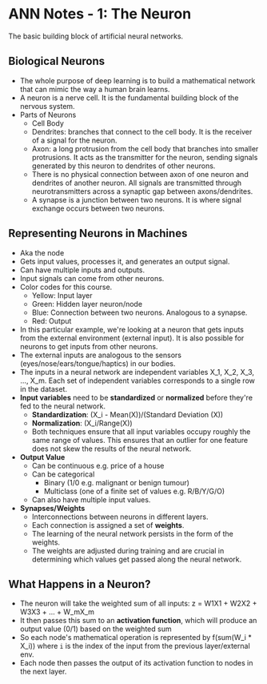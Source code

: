 # ANN Notes - 1: The Neuron
The basic building block of artificial neural networks.

## Biological Neurons
- The whole purpose of deep learning is to build a mathematical network that can mimic the way a human brain learns.
- A neuron is a nerve cell. It is the fundamental building block of the nervous system.
- Parts of Neurons
	- Cell Body
	- Dendrites: branches that connect to the cell body. It is the receiver of a signal for the neuron.
	- Axon: a long protrusion from the cell body that branches into smaller protrusions. It acts as the transmitter for the neuron, sending signals generated by this neuron to dendrites of other neurons.
	- There is no physical connection between axon of one neuron and dendrites of another neuron. All signals are transmitted through neurotransmitters across a synaptic gap between axons/dendrites.
	- A synapse is a junction between two neurons. It is where signal exchange occurs between two neurons.

## Representing Neurons in Machines
- Aka the node
- Gets input values, processes it, and generates an output signal.
- Can have multiple inputs and outputs.
- Input signals can come from other neurons.
- Color codes for this course.
	- Yellow: Input layer
	- Green: Hidden layer neuron/node
	- Blue: Connection between two neurons. Analogous to a synapse.
	- Red: Output
- In this particular example, we're looking at a neuron that gets inputs from the external environment (external input). It is also possible for neurons to get inputs from other neurons.
- The external inputs are analogous to the sensors (eyes/nose/ears/tongue/haptics) in our bodies. 
- The inputs in a neural network are independent variables X_1, X_2, X_3, ..., X_m. Each set of independent variables corresponds to a single row in the dataset.
- **Input variables** need to be **standardized** or **normalized** before they're fed to the neural network.
	- **Standardization**: (X_i - Mean(X))/(Standard Deviation (X))
	- **Normalization**: (X_i/Range(X))
	- Both techniques ensure that all input variables occupy roughly the same range of values. This ensures that an outlier for one feature does not skew the results of the neural network.
- **Output Value** 
	- Can be continuous e.g. price of a house
	- Can be categorical
		- Binary (1/0 e.g. malignant or benign tumour)
		- Multiclass (one of a finite set of values e.g. R/B/Y/G/O)
	- Can also have multiple input values. 
- **Synapses/Weights**
	- Interconnections between neurons in different layers.
	- Each connection is assigned a set of **weights**.
	- The learning of the neural network persists in the form of the weights.
	- The weights are adjusted during training and are crucial in determining which values get passed along the neural network. 

## What Happens in a Neuron?
- The neuron will take the weighted sum of all inputs: z = W1X1 + W2X2 + W3X3 + ... + W_mX_m
- It then passes this sum to an **activation function**, which will produce an output value (0/1) based on the weighted sum
- So each node's mathematical operation is represented by f(sum(W_i * X_i)) where `i` is the index of the input from the previous layer/external env.
- Each node then passes the output of its activation function to nodes in the next layer.